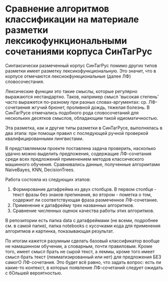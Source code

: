 # Сравнение алгоритмов классификации на материале разметки лексикофункциональными сочетаниями корпуса СинТагРус

Синтаксически размеченный корпус СинТагРус помимо других типов разметки имеет разметку лексикофункциональную. Это значит, что в корпусе отмечаются лексиокфункциональные (далее ЛФ) словосочестания.

Лексические функции это такие смыслы, которые регулярно выражаются нестандартно. Таков, например смысл 'высокая степень' часто выражется по-разному при разных словах-аргументах: ср. ЛФ-сочетаения жгучий брюнет, проливной дождь, тяжелая болезнь. В СинТагРусе отмечались подобного рода словосочетаний для нескольких десятков смыслов, обладающим такой идиоматичностью. 

Эта разметка, как и другие типы разметки в СинТагРусе, выполнялась в два этапа: при помощи правил с последующей ручной проверкой квалифицированными лингвистами.

В представляемом проекте поставлена задача проверить, насколько удачно можно выделить предложения, содержащие ЛФ-сочетания среди всех предложений применением методов классического машинного обучения. Сравнивались данные, полученные алгориитами NaiveBayes, KNN, DecisionTrees.

Работа состояла из следующих этапов:

1. Формирование датафрейма из двух столбцов. В первом столбце - текст фразы без знаков препинания, во втором - пометка о  том, содержит ли соответствующая фраза размеченное ЛФ-сочетание.
2. Применение к датафрейму трех названных алгоритмов.
3. Сравнение численных оценок качества работы этих алгоритмов.

В репозитории есть папка data с датафреймами (не всеми, подробнее см. в самой папке), папка notebooks с кусочками кода для применения алгоритмов и картинка, показывающая результат.

По итогам кажется разумным сделать базовый классификатор вообще не намашинном обучении, а словарным, почти правиловым. Кроме того, имеет смысл брать не сырой текст, а леммы, кроме того имеет смысл брать текст (лемматизированный или нет) для предложения БЕЗ самогО ЛФ-сочетания. Это будет всё равно, что задать вопрос: есть ли какие-то контекст, в которых появление ЛФ-сочетаний следует ожидать с бОльшей вероятностью.
